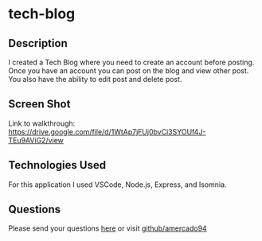 # tech-blog

## Description
I created a Tech Blog where you need to create an account before posting. Once you have an account you can post on the blog and view other post. You also have the ability to edit post and delete post.

## Screen Shot
Link to walkthrough: https://drive.google.com/file/d/1WtAp7jFUj0bvCi3SYOUf4J-TEu9AViG2/view

## Technologies Used
For this application I used VSCode, Node.js, Express, and Isomnia.

## Questions
Please send your questions [here](mailto:AlfredoMercado1994@gmail.com?subject=[GitHub]%20Dev%20Connect) or visit [github/amercado94](https://github.com/amercado94)